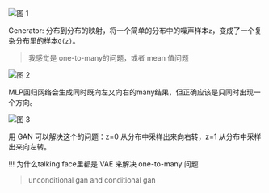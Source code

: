 ![图 1](https://cdn.jsdelivr.net/gh/sword4869/pic1@main/images/202407062014297.png)  

Generator: 分布到分布的映射，将一个简单的分布中的噪声样本`z`，变成了一个复杂分布里的样本`G(z)`。

> 我感觉是 one-to-many的问题，或者 mean 值问题

![图 2](https://cdn.jsdelivr.net/gh/sword4869/pic1@main/images/202407062014298.png)  


MLP回归网络会生成同时既向左又向右的many结果，但正确应该是只同时出现一个方向。

![图 3](https://cdn.jsdelivr.net/gh/sword4869/pic1@main/images/202407062014299.png)  

用 GAN 可以解决这个的问题：z=0 从分布中采样出来向右转，z=1 从分布中采样出来向左转。

!!! 
    为什么talking face里都是 VAE 来解决 one-to-many 问题


> unconditional gan and conditional gan